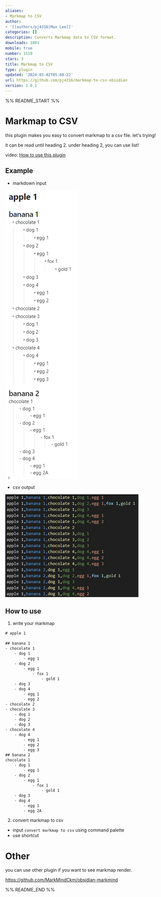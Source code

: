 ```yaml
---
aliases:
- Markmap to CSV
author:
- '[[authors/pj4316|Max Lee]]'
categories: []
description: Converts Markmap data to CSV format.
downloads: 1081
mobile: true
number: 1510
stars: 3
title: Markmap to CSV
type: plugin
updated: '2024-03-02T05:08:22'
url: https://github.com/pj4316/markmap-to-csv-obsidian
version: 1.0.1
---
```


%% README_START %%

# Markmap to CSV

this plugin makes you easy to convert markmap to a csv file.
let's trying!

it can be read until heading 2.
under heading 2, you can use list!

video: [How to use this plugin](https://youtu.be/X7l4XTSrD0U)


## Example

- markdown input

![markdown input](https://raw.githubusercontent.com/pj4316/markmap-to-csv-obsidian/HEAD/example-capture-md.png)

- csv output

![csv output](https://raw.githubusercontent.com/pj4316/markmap-to-csv-obsidian/HEAD/example-capture-csv.png)

## How to use

1. write your markmap
```
# apple 1

## banana 1
- chocolate 1
    - dog 1
        - egg 1
    - dog 2
        - egg 1
	        - fox 1
		        - gold 1
    - dog 3
    - dog 4
	    - egg 1
	    - egg 2
- chocolate 2
- chocolate 3
    - dog 1
    - dog 2
    - dog 3
- chocolate 4
    - dog 4
        - egg 1
        - egg 2
        - egg 3
## banana 2
chocolate 1
    - dog 1
        - egg 1
    - dog 2
        - egg 1
	        - fox 1
		        - gold 1
    - dog 3
    - dog 4
	    - egg 1
	    - egg 2A

```

2. convert markmap to csv
- input `convert markmap to csv` using command palette
- use shortcut


# Other

you can use other plugin if you want to see markmap render.

https://github.com/MarkMindCkm/obsidian-markmind


%% README_END %%